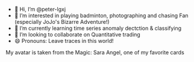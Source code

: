 - 👋 Hi, I’m @peter-lgxj
- 👀 I’m interested in playing badminton, photographing and chasing Fan (especially JoJo's Bizarre Adventure!)
- 🌱 I’m currently learning time series anomaly dectction & classifying
- 💞️ I’m looking to collaborate on Quantitative trading
- 😄 Pronouns: Leave traces in this world!

My avatar is taken from the Magic: Sara Angel, one of my favorite cards

<!---
peter-lgxj/peter-lgxj is a ✨ special ✨ repository because its `README.md` (this file) appears on your GitHub profile.
You can click the Preview link to take a look at your changes.
--->
